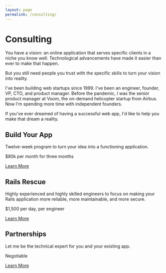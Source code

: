 ```yaml
---
layout: page
permalink: /consulting/
---
```

# Consulting

You have a vision:
an online application
that serves specific clients
in a niche
you know well.
Technological advancements have made it
easier than ever
to make that happen.

But you still need
people you trust
with the specific skills
to turn your vision
into reality.

I've been building
web startups
since 1999.
I've been an engineer, founder, VP, CTO, and product manager.
Before the pandemic,
I was the senior product manager
at Voom,
the on-demand helicopter startup
from Airbus.
Now I'm spending
more time
with independent founders.

If you've ever dreamed
of having a successful web app,
I'd like
to help
you make
that dream
a reality.

  <div class="usa-graphic-list__row grid-row grid-gap margin-y-2">
    <div class="usa-media-block tablet:grid-col">
      <div class="border padding-3 height-full">
        <i class="far fa-hammer usa-media-block__img font-sans-3xl"></i>
        <div class="usa-media-block__body">
          <h2 class="usa-graphic-list__heading">Build Your App</h2>
          <p>Twelve-week program to turn your idea into a functioning application.</p>
          <p>$80k per month for three months</p>
          <a class="usa-button usa-button--secondary" href="/consulting/build_your_app">Learn More</a>
        </div>
      </div>
    </div>
    <div class="usa-media-block tablet:grid-col">
      <div class="border padding-3 height-full">
        <i class="far fa-notes-medical usa-media-block__img font-sans-3xl"></i>
        <div class="usa-media-block__body">
          <h2 class="usa-graphic-list__heading">Rails Rescue</h2>
          <p>Highly experienced and highly skilled engineers to focus on making
          your Rails application more reliable, more maintainable, and more
          secure.</p>
          <p>$1,500 per day, per engineer</p>
          <a class="usa-button usa-button--secondary"
          href="/consulting/rails_rescue">Learn More</a>
        </div>
      </div>
    </div>
  </div>
  <div class="usa-graphic-list__row grid-row grid-gap margin-y-2">
    <div class="usa-media-block tablet:grid-col">
      <div class="border padding-3 height-full width-full">
        <i class="far fa-handshake usa-media-block__img font-sans-3xl"></i>
        <div class="usa-media-block__body">
          <h2 class="usa-graphic-list__heading">Partnerships</h2>
          <p>Let me be the technical expert for you and your existing app.</p>
          <p>Negotiable</p>
          <a class="usa-button usa-button--secondary"
          href="/consulting/partnerships">Learn More</a>
        </div>
      </div>
    </div>
    <div class="usa-media-block tablet:grid-col">
    </div>
  </div>
